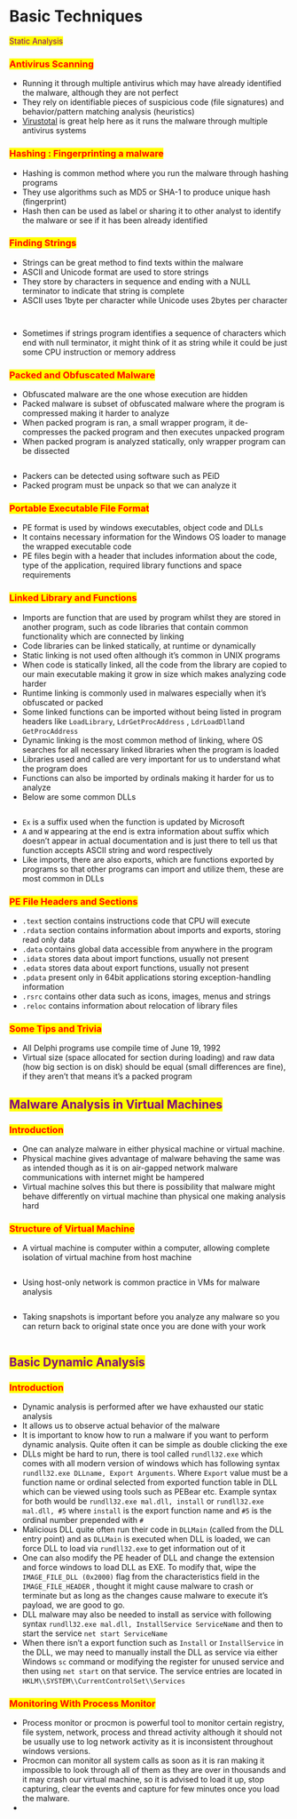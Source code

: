 # Basic Techniques

<mark style="color:purple;">Static Analysis</mark>

### <mark style="color:red;">Antivirus Scanning</mark>

* Running it through multiple antivirus which may have already identified the malware, although they are not perfect
* They rely on identifiable pieces of suspicious code (file signatures) and behavior/pattern matching analysis (heuristics)
* [Virustotal](https://www.virustotal.com/) is great help here as it runs the malware through multiple antivirus systems

### <mark style="color:red;">Hashing : Fingerprinting a malware</mark>

* Hashing is common method where you run the malware through hashing programs
* They use algorithms such as MD5 or SHA-1 to produce unique hash (fingerprint)
* Hash then can be used as label or sharing it to other analyst to identify the malware or see if it has been already identified

### <mark style="color:red;">Finding Strings</mark>

* Strings can be great method to find texts within the malware
* ASCII and Unicode format are used to store strings
* They store by characters in sequence and ending with a NULL terminator to indicate that string is complete
* ASCII uses 1byte per character while Unicode uses 2bytes per character

<figure><img src="../.gitbook/assets/Untitled (2).png" alt=""><figcaption></figcaption></figure>

<figure><img src="../.gitbook/assets/Untitled 1 (1).png" alt=""><figcaption></figcaption></figure>

* Sometimes if strings program identifies a sequence of characters which end with null terminator, it might think of it as string while it could be just some CPU instruction or memory address

### <mark style="color:red;">Packed and Obfuscated Malware</mark>

* Obfuscated malware are the one whose execution are hidden
* Packed malware is subset of obfuscated malware where the program is compressed making it harder to analyze
* When packed program is ran, a small wrapper program, it de-compresses the packed program and then executes unpacked program
* When packed program is analyzed statically, only wrapper program can be dissected

<figure><img src="../.gitbook/assets/Untitled 2 (1).png" alt=""><figcaption></figcaption></figure>

* Packers can be detected using software such as PEiD
* Packed program must be unpack so that we can analyze it

### <mark style="color:red;">Portable Executable File Format</mark>

* PE format is used by windows executables, object code and DLLs
* It contains necessary information for the Windows OS loader to manage the wrapped executable code
* PE files begin with a header that includes information about the code, type of the application, required library functions and space requirements

### <mark style="color:red;">Linked Library and Functions</mark>

* Imports are function that are used by program whilst they are stored in another program, such as code libraries that contain common functionality which are connected by linking
* Code libraries can be linked statically, at runtime or dynamically
* Static linking is not used often although it’s common in UNIX programs
* When code is statically linked, all the code from the library are copied to our main executable making it grow in size which makes analyzing code harder
* Runtime linking is commonly used in malwares especially when it’s obfuscated or packed
* Some linked functions can be imported without being listed in program headers like `LoadLibrary`, `LdrGetProcAddress` , `LdrLoadDll`and `GetProcAddress`
* Dynamic linking is the most common method of linking, where OS searches for all necessary linked libraries when the program is loaded
* Libraries used and called are very important for us to understand what the program does
* Functions can also be imported by ordinals making it harder for us to analyze
* Below are some common DLLs

<figure><img src="../.gitbook/assets/Untitled 3 (1).png" alt=""><figcaption></figcaption></figure>

* `Ex` is a suffix used when the function is updated by Microsoft
* `A` and `W` appearing at the end is extra information about suffix which doesn’t appear in actual documentation and is just there to tell us that function accepts ASCII string and word respectively
* Like imports, there are also exports, which are functions exported by programs so that other programs can import and utilize them, these are most common in DLLs

### <mark style="color:red;">PE File Headers and Sections</mark>

* `.text` section contains instructions code that CPU will execute
* `.rdata` section contains information about imports and exports, storing read only data
* `.data` contains global data accessible from anywhere in the program
* `.idata` stores data about import functions, usually not present
* `.edata` stores data about export functions, usually not present
* `.pdata` present only in 64bit applications storing exception-handling information
* `.rsrc` contains other data such as icons, images, menus and strings
* `.reloc` contains information about relocation of library files

### <mark style="color:red;">Some Tips and Trivia</mark>

* All Delphi programs use compile time of June 19, 1992
* Virtual size (space allocated for section during loading) and raw data (how big section is on disk) should be equal (small differences are fine), if they aren’t that means it’s a packed program

## <mark style="color:purple;">Malware Analysis in Virtual Machines</mark>

### <mark style="color:red;">Introduction</mark>

* One can analyze malware in either physical machine or virtual machine.
* Physical machine gives advantage of malware behaving the same was as intended though as it is on air-gapped network malware communications with internet might be hampered
* Virtual machine solves this but there is possibility that malware might behave differently on virtual machine than physical one making analysis hard

### <mark style="color:red;">Structure of Virtual Machine</mark>

* A virtual machine is computer within a computer, allowing complete isolation of virtual machine from host machine

<figure><img src="../.gitbook/assets/image.png" alt=""><figcaption></figcaption></figure>

* Using host-only network is common practice in VMs for malware analysis

<figure><img src="../.gitbook/assets/image (1).png" alt=""><figcaption></figcaption></figure>

* Taking snapshots is important before you analyze any malware so you can return back to original state once you are done with your work

<figure><img src="../.gitbook/assets/image (2).png" alt=""><figcaption></figcaption></figure>

## <mark style="color:purple;">Basic Dynamic Analysis</mark>

### <mark style="color:red;">Introduction</mark>

* Dynamic analysis is performed after we have exhausted our static analysis
* It allows us to observe actual behavior of the malware
* It is important to know how to run a malware if you want to perform dynamic analysis. Quite often it can be simple as double clicking the exe
* DLLs might be hard to run, there is tool called `rundll32.exe` which comes with all modern version of windows which has following syntax `rundll32.exe DLLname, Export Arguments`. Where `Export` value must be a function name or ordinal selected from exported function table in DLL which can be viewed using tools such as PEBear etc. Example syntax for both would be `rundll32.exe mal.dll, install` or `rundll32.exe mal.dll, #5` where `install` is the export function name and `#5` is the ordinal number prepended with `#`
* Malicious DLL quite often run their code in `DLLMain` (called from the DLL entry point) and as `DLLMain` is executed when DLL is loaded, we can force DLL to load via `rundll32.exe` to get information out of it
* One can also modify the PE header of DLL and change the extension and force windows to load DLL as EXE. To modify that, wipe the `IMAGE_FILE_DLL (0x2000)` flag from the characteristics field in the `IMAGE_FILE_HEADER` , thought it might cause malware to crash or terminate but as long as the changes cause malware to execute it’s payload, we are good to go.
* DLL malware may also be needed to install as service with following syntax `rundll32.exe mal.dll, InstallService ServiceName` and then to start the service `net start ServiceName`
* When there isn’t a export function such as `Install` or `InstallService` in the DLL, we may need to manually install the DLL as service via either Windows `sc` command or modifying the register for unused service and then using `net start` on that service. The service entries are located in `HKLM\\SYSTEM\\CurrentControlSet\\Services`

### <mark style="color:red;">Monitoring With Process Monitor</mark>

* Process monitor or procmon is powerful tool to monitor certain registry, file system, network, process and thread activity although it should not be usually use to log network activity as it is inconsistent throughout windows versions.
* Procmon can monitor all system calls as soon as it is ran making it impossible to look through all of them as they are over in thousands and it may crash our virtual machine, so it is advised to load it up, stop capturing, clear the events and capture for few minutes once you load the malware.
*
